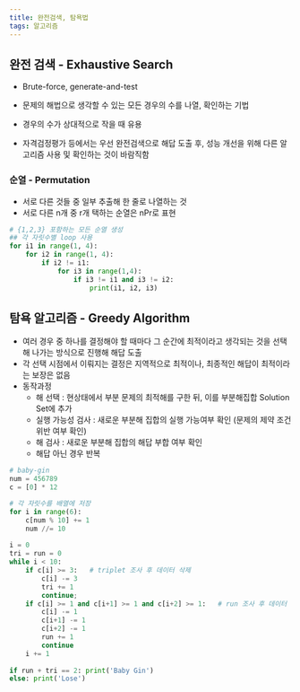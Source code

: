 ```yaml
---
title: 완전검색, 탐욕법
tags: 알고리즘
---
```




## 완전 검색 - Exhaustive Search

- Brute-force, generate-and-test

- 문제의 해법으로 생각할 수 있는 모든 경우의 수를 나열, 확인하는 기법
- 경우의 수가 상대적으로 작을 때 유용
- 자격검정평가 등에서는 우선 완전검색으로 해답 도출 후, 성능 개선을 위해 다른 알고리즘 사용 및 확인하는 것이 바람직함 



### 순열 - Permutation

- 서로 다른 것들 중 일부 추출해 한 줄로 나열하는 것
- 서로 다른 n개 중 r개 택하는 순열은  nPr로 표현

```python
# {1,2,3} 포함하는 모든 순열 생성
## 각 자릿수별 loop 사용
for i1 in range(1, 4):
    for i2 in range(1, 4):
        if i2 != i1:
            for i3 in range(1,4):
                if i3 != i1 and i3 != i2:
                    print(i1, i2, i3)
```





## 탐욕 알고리즘 - Greedy Algorithm

- 여러 경우 중 하나를 결정해야 할 때마다 그 순간에 최적이라고 생각되는 것을 선택해 나가는 방식으로 진행해 해답 도출
- 각 선택 시점에서 이뤄지는 결정은 지역적으로 최적이나, 최종적인 해답이 최적이라는 보장은 없음
- 동작과정
  - 해 선택 : 현상태에서 부분 문제의 최적해를 구한 뒤, 이를 부분해집합 Solution Set에 추가
  - 실행 가능성 검사 : 새로운 부분해 집합의 실행 가능여부 확인 (문제의 제약 조건 위반 여부 확인)
  - 해 검사 : 새로운 부분해 집합의 해답 부합 여부 확인
  - 해답 아닌 경우 반복

```python
# baby-gin
num = 456789
c = [0] * 12

# 각 자릿수를 배열에 저장
for i in range(6):
    c[num % 10] += 1
    num //= 10
    
i = 0
tri = run = 0
while i < 10:
    if c[i] >= 3:	# triplet 조사 후 데이터 삭제
        c[i] -= 3
        tri += 1
        continue;
    if c[i] >= 1 and c[i+1] >= 1 and c[i+2] >= 1:	# run 조사 후 데이터 삭제
        c[i] -= 1
        c[i+1] -= 1
        c[i+2] -= 1
        run += 1
        continue
    i += 1
    
if run + tri == 2: print('Baby Gin')
else: print('Lose')
```


